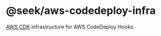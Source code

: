 # @seek/aws-codedeploy-infra

[AWS CDK] infrastructure for AWS CodeDeploy Hooks.

[AWS CDK]: https://docs.aws.amazon.com/cdk/v2/guide/work-with-cdk-typescript.html
